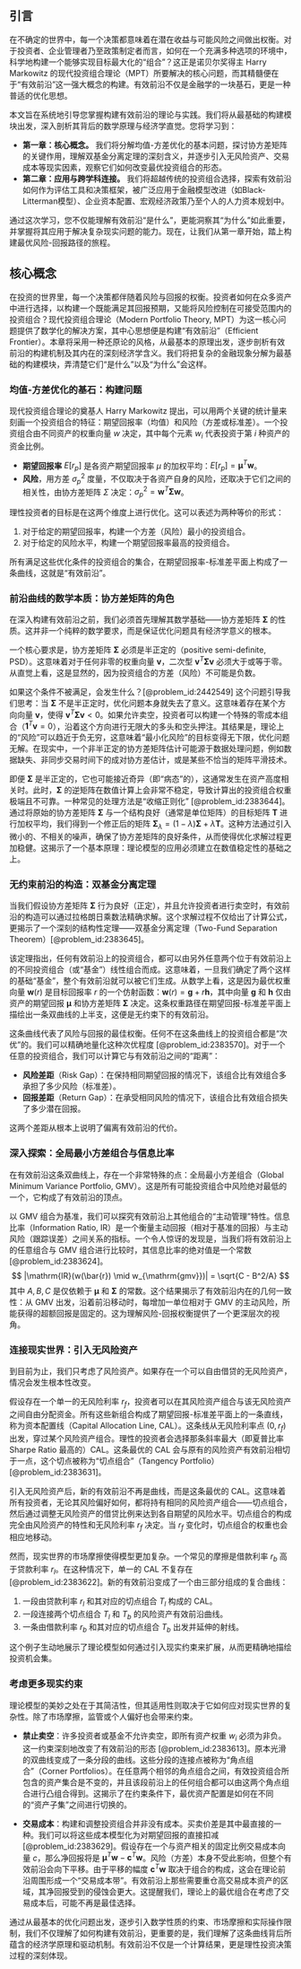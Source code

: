 ## 引言
在不确定的世界中，每一个决策都意味着在潜在收益与可能风险之间做出权衡。对于投资者、企业管理者乃至政策制定者而言，如何在一个充满多种选项的环境中，科学地构建一个能够实现目标最大化的“组合”？这正是诺贝尔奖得主 Harry Markowitz 的现代投资组合理论（MPT）所要解决的核心问题，而其精髓便在于“有效前沿”这一强大概念的构建。有效前沿不仅是金融学的一块基石，更是一种普适的优化思想。

本文旨在系统地引导您掌握构建有效前沿的理论与实践。我们将从最基础的构建模块出发，深入剖析其背后的数学原理与经济学直觉。您将学习到：

- **第一章：核心概念。** 我们将分解均值-方差优化的基本问题，探讨协方差矩阵的关键作用，理解双基金分离定理的深刻含义，并逐步引入无风险资产、交易成本等现实因素，观察它们如何改变最优投资组合的形态。
- **第二章：应用与跨学科连接。** 我们将超越传统的投资组合选择，探索有效前沿如何作为评估工具和决策框架，被广泛应用于金融模型改进（如Black-Litterman模型）、企业资本配置、宏观经济政策乃至个人的人力资本规划中。

通过这次学习，您不仅能理解有效前沿“是什么”，更能洞察其“为什么”如此重要，并掌握将其应用于解决复杂现实问题的能力。现在，让我们从第一章开始，踏上构建最优风险-回报路径的旅程。

## 核心概念

在投资的世界里，每一个决策都伴随着风险与回报的权衡。投资者如何在众多资产中进行选择，以构建一个既能满足其回报预期，又能将风险控制在可接受范围内的投资组合？现代投资组合理论（Modern Portfolio Theory, MPT）为这一核心问题提供了数学化的解决方案，其中心思想便是构建“有效前沿”（Efficient Frontier）。本章将采用一种还原论的风格，从最基本的原理出发，逐步剖析有效前沿的构建机制及其内在的深刻经济学含义。我们将把复杂的金融现象分解为最基础的构建模块，弄清楚它们“是什么”以及“为什么”会这样。

### 均值-方差优化的基石：构建问题

现代投资组合理论的奠基人 Harry Markowitz 提出，可以用两个关键的统计量来刻画一个投资组合的特征：期望回报率（均值）和风险（方差或标准差）。一个投资组合由不同资产的权重向量 $w$ 决定，其中每个元素 $w_i$ 代表投资于第 $i$ 种资产的资金比例。

- **期望回报率** $E[r_p]$ 是各资产期望回报率 $\mu$ 的加权平均：$E[r_p] = \boldsymbol{\mu}^T \mathbf{w}$。
- **风险**，用方差 $\sigma_p^2$ 度量，不仅取决于各资产自身的风险，还取决于它们之间的相关性，由协方差矩阵 $\Sigma$ 决定：$\sigma_p^2 = \mathbf{w}^T \boldsymbol{\Sigma} \mathbf{w}$。

理性投资者的目标是在这两个维度上进行优化。这可以表述为两种等价的形式：
1.  对于给定的期望回报率，构建一个方差（风险）最小的投资组合。
2.  对于给定的风险水平，构建一个期望回报率最高的投资组合。

所有满足这些优化条件的投资组合的集合，在期望回报率-标准差平面上构成了一条曲线，这就是“有效前沿”。

### 前沿曲线的数学本质：协方差矩阵的角色

在深入构建有效前沿之前，我们必须首先理解其数学基础——协方差矩阵 $\boldsymbol{\Sigma}$ 的性质。这并非一个纯粹的数学要求，而是保证优化问题具有经济学意义的根本。

一个核心要求是，协方差矩阵 $\boldsymbol{\Sigma}$ 必须是半正定的（positive semi-definite, PSD）。这意味着对于任何非零的权重向量 $\mathbf{v}$，二次型 $\mathbf{v}^T \boldsymbol{\Sigma} \mathbf{v}$ 必须大于或等于零。从直觉上看，这是显然的，因为投资组合的方差（风险）不可能是负数。

如果这个条件不被满足，会发生什么？[@problem_id:2442549] 这个问题引导我们思考：当 $\boldsymbol{\Sigma}$ 不是半正定时，优化问题本身就失去了意义。这意味着存在某个方向向量 $\mathbf{v}$，使得 $\mathbf{v}^T \boldsymbol{\Sigma} \mathbf{v} < 0$。如果允许卖空，投资者可以构建一个特殊的零成本组合（$\mathbf{1}^T\mathbf{v} = 0$），沿着这个方向进行无限大的多头和空头押注。其结果是，理论上的“风险”可以趋近于负无穷，这意味着“最小化风险”的目标变得无下限，优化问题无解。在现实中，一个非半正定的协方差矩阵估计可能源于数据处理问题，例如数据缺失、非同步交易时间下的成对协方差估计，或是某些不恰当的矩阵平滑技术。

即便 $\boldsymbol{\Sigma}$ 是半正定的，它也可能接近奇异（即“病态”的），这通常发生在资产高度相关时。此时，$\boldsymbol{\Sigma}$ 的逆矩阵在数值计算上会非常不稳定，导致计算出的投资组合权重极端且不可靠。一种常见的处理方法是“收缩正则化” [@problem_id:2383644]。通过将原始的协方差矩阵 $\boldsymbol{\Sigma}$ 与一个结构良好（通常是单位矩阵）的目标矩阵 $\mathbf{T}$ 进行加权平均，我们得到一个修正后的矩阵 $\boldsymbol{\Sigma}_{\lambda} = (1-\lambda)\boldsymbol{\Sigma} + \lambda\mathbf{T}$。这种方法通过引入微小的、不相关的噪声，确保了协方差矩阵的良好条件，从而使得优化求解过程更加稳健。这揭示了一个基本原理：理论模型的应用必须建立在数值稳定性的基础之上。

### 无约束前沿的构造：双基金分离定理

当我们假设协方差矩阵 $\boldsymbol{\Sigma}$ 行为良好（正定），并且允许投资者进行卖空时，有效前沿的构造可以通过拉格朗日乘数法精确求解。这个求解过程不仅给出了计算公式，更揭示了一个深刻的结构性定理——双基金分离定理（Two-Fund Separation Theorem）[@problem_id:2383645]。

该定理指出，任何有效前沿上的投资组合，都可以由另外任意两个位于有效前沿上的不同投资组合（或“基金”）线性组合而成。这意味着，一旦我们确定了两个这样的基础“基金”，整个有效前沿就可以被它们生成。从数学上看，这是因为最优权重向量 $\mathbf{w}(r)$ 是目标回报率 $r$ 的一个仿射函数：$\mathbf{w}(r) = \mathbf{g} + r\mathbf{h}$，其中向量 $\mathbf{g}$ 和 $\mathbf{h}$ 仅由资产的期望回报 $\boldsymbol{\mu}$ 和协方差矩阵 $\boldsymbol{\Sigma}$ 决定。这条权重路径在期望回报-标准差平面上描绘出一条双曲线的上半支，这便是无约束下的有效前沿。

这条曲线代表了风险与回报的最佳权衡。任何不在这条曲线上的投资组合都是“次优”的。我们可以精确地量化这种次优程度 [@problem_id:2383570]。对于一个任意的投资组合，我们可以计算它与有效前沿之间的“距离”：
- **风险差距**（Risk Gap）：在保持相同期望回报的情况下，该组合比有效组合多承担了多少风险（标准差）。
- **回报差距**（Return Gap）：在承受相同风险的情况下，该组合比有效组合损失了多少潜在回报。

这两个差距从根本上说明了偏离有效前沿的代价。

### 深入探索：全局最小方差组合与信息比率

在有效前沿这条双曲线上，存在一个非常特殊的点：全局最小方差组合（Global Minimum Variance Portfolio, GMV）。这是所有可能投资组合中风险绝对最低的一个，它构成了有效前沿的顶点。

以 GMV 组合为基准，我们可以探究有效前沿上其他组合的“主动管理”特性。信息比率（Information Ratio, IR）是一个衡量主动回报（相对于基准的回报）与主动风险（跟踪误差）之间关系的指标。一个令人惊讶的发现是，当我们将有效前沿上的任意组合与 GMV 组合进行比较时，其信息比率的绝对值是一个常数 [@problem_id:2383624]。
$$ |\mathrm{IR}(w(\bar{r}) \mid w_{\mathrm{gmv}})| = \sqrt{C - B^2/A} $$
其中 $A, B, C$ 是仅依赖于 $\boldsymbol{\mu}$ 和 $\boldsymbol{\Sigma}$ 的常数。这个结果揭示了有效前沿内在的几何一致性：从 GMV 出发，沿着前沿移动时，每增加一单位相对于 GMV 的主动风险，所能获得的超额回报是固定的。这为理解风险-回报权衡提供了一个更深层次的视角。

### 连接现实世界：引入无风险资产

到目前为止，我们只考虑了风险资产。如果存在一个可以自由借贷的无风险资产，情况会发生根本性改变。

假设存在一个单一的无风险利率 $r_f$，投资者可以在其风险资产组合与该无风险资产之间自由分配资金。所有这些新组合构成了期望回报-标准差平面上的一条直线，称为资本配置线（Capital Allocation Line, CAL）。这条线从无风险利率点 $(0, r_f)$ 出发，穿过某个风险资产组合。理性的投资者会选择那条斜率最大（即夏普比率 Sharpe Ratio 最高的）CAL。这条最优的 CAL 会与原有的风险资产有效前沿相切于一点，这个切点被称为“切点组合”（Tangency Portfolio）[@problem_id:2383631]。

引入无风险资产后，新的有效前沿不再是曲线，而是这条最优的 CAL。这意味着所有投资者，无论其风险偏好如何，都将持有相同的风险资产组合——切点组合，然后通过调整无风险资产的借贷比例来达到各自期望的风险水平。切点组合的构成完全由风险资产的特性和无风险利率 $r_f$ 决定。当 $r_f$ 变化时，切点组合的权重也会相应地移动。

然而，现实世界的市场摩擦使得模型更加复杂。一个常见的摩擦是借款利率 $r_b$ 高于贷款利率 $r_l$。在这种情况下，单一的 CAL 不复存在 [@problem_id:2383622]。新的有效前沿变成了一个由三部分组成的复合曲线：
1.  一段由贷款利率 $r_l$ 和其对应的切点组合 $T_l$ 构成的 CAL。
2.  一段连接两个切点组合 $T_l$ 和 $T_b$ 的风险资产有效前沿曲线。
3.  一条由借款利率 $r_b$ 和其对应的切点组合 $T_b$ 出发并延伸的射线。

这个例子生动地展示了理论模型如何通过引入现实约束来扩展，从而更精确地描绘投资机会集。

### 考虑更多现实约束

理论模型的美妙之处在于其简洁性，但其适用性则取决于它如何应对现实世界的复杂性。除了市场摩擦，监管或个人偏好也会带来约束。

- **禁止卖空**：许多投资者或基金不允许卖空，即所有资产权重 $w_i$ 必须为非负。这一约束深刻地改变了有效前沿的形态 [@problem_id:2383613]。原本光滑的双曲线变成了一条分段的曲线。这些分段的连接点被称为“角点组合”（Corner Portfolios）。在任意两个相邻的角点组合之间，有效投资组合所包含的资产集合是不变的，并且该段前沿上的任何组合都可以由这两个角点组合进行凸组合得到。这揭示了在约束条件下，最优资产配置是如何在不同的“资产子集”之间进行切换的。

- **交易成本**：构建和调整投资组合并非没有成本。买卖价差是其中最直接的一种。我们可以将这些成本模型化为对期望回报的直接扣减 [@problem_id:2383629]。假设存在一个与资产相关的固定比例交易成本向量 $c$，那么净回报将是 $\boldsymbol{\mu}^T \mathbf{w} - \mathbf{c}^T \mathbf{w}$。风险（方差）本身不受此影响，但整个有效前沿会向下平移。由于平移的幅度 $\mathbf{c}^T \mathbf{w}$ 取决于组合的构成，这会在理论前沿周围形成一个“交易成本带”。有效前沿上那些需要重仓高交易成本资产的区域，其净回报受到的侵蚀会更大。这提醒我们，理论上的最优组合在考虑了交易成本后，可能不再是最佳选择。

通过从最基本的优化问题出发，逐步引入数学性质的约束、市场摩擦和实际操作限制，我们不仅理解了如何构建有效前沿，更重要的是，我们理解了这条曲线背后所蕴含的经济学原理和驱动机制。有效前沿不仅是一个计算结果，更是理性投资决策过程的深刻体现。

